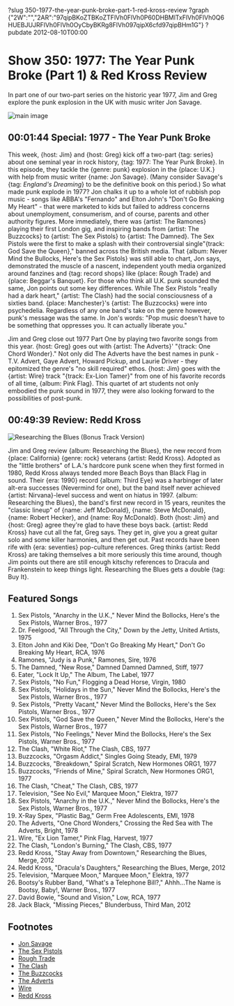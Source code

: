 ?slug 350-1977-the-year-punk-broke-part-1-red-kross-review
?graph {"2W":"","2AR":"97qipBKoZTBKoZTFlVh0FlVh0P60DHBMlTxFlVh0FlVh0Q6HUEBJUJRFlVh0FlVh0OyCbyBKRg8FlVh097qipX6cfd97qipBHm1G"}
?pubdate 2012-08-10T00:00

# Show 350: 1977: The Year Punk Broke (Part 1) & Red Kross Review
In part one of our two-part series on the historic year 1977, Jim and Greg explore the punk explosion in the UK with music writer Jon Savage.

![main image](//static.soundopinions.org/images/2012/1977_part1.jpg)

## 00:01:44 Special: 1977 - The Year Punk Broke
This week, {host: Jim} and {host: Greg} kick off a two-part {tag: series} about one seminal year in rock history, {tag: 1977: The Year Punk Broke}. In this episode, they tackle the {genre: punk} explosion in the {place: U.K.} with help from music writer {name: Jon Savage}. (Many consider Savage's {tag: *England's Dreaming*} to be the definitive book on this period.) So what made punk explode in 1977? Jon chalks it up to a whole lot of rubbish pop music - songs like ABBA's "Fernando" and Elton John's "Don't Go Breaking My Heart" - that were marketed to kids but failed to address concerns about unemployment, consumerism, and of course, parents and other authority figures. More immediately, there was {artist: The Ramones} playing their first London gig, and inspiring bands from {artist: The Buzzcocks} to {artist: The Sex Pistols} to {artist: The Damned}. The Sex Pistols were the first to make a splash with their controversial single"{track: God Save the Queen}," banned across the British media. That {album: Never Mind the Bullocks, Here's the Sex Pistols} was still able to chart, Jon says, demonstrated the muscle of a nascent, independent youth media organized around fanzines and {tag: record shops} like {place: Rough Trade} and {place: Beggar's Banquet}. For those who think all U.K. punk sounded the same, Jon points out some key differences. While The Sex Pistols "really had a dark heart," {artist: The Clash} had the social consciousness of a sixties band. {place: Manchester}'s {artist: The Buzzcocks} were into psychedelia. Regardless of any one band's take on the genre however, punk's message was the same. In Jon's words: "Pop music doesn't have to be something that oppresses you. It can actually liberate you."

Jim and Greg close out 1977 Part One by playing two favorite songs from this year. {host: Greg} goes out with {artist: The Adverts}' "{track: One Chord Wonder}." Not only did The Adverts have the best names in punk - T.V. Advert, Gaye Advert, Howard Pickup, and Laurie Driver - they epitomized the genre's "no skill required" ethos. {host: Jim} goes with the {artist: Wire} track "{track: Ex-Lion Tamer}" from one of his favorite records of all time, {album: Pink Flag}. This quartet of art students not only embodied the punk sound in 1977, they were also looking forward to the possibilities of post-punk.

## 00:49:39 Review: Redd Kross
![Researching the Blues (Bonus Track Version)](//static.soundopinions.org/assets/350/2AR0.jpg "5893797/536285982")

Jim and Greg review {album: Researching the Blues}, the new record from {place: California} {genre: rock} veterans {artist: Redd Kross}. Adopted as the "little brothers" of L.A.'s hardcore punk scene when they first formed in 1980, Redd Kross always tended more Beach Boys than Black Flag in sound. Their {era: 1990} record {album: Third Eye} was a harbinger of later alt-era successes (Nevermind for one), but the band itself never achieved {artist: Nirvana}-level success and went on hiatus in 1997. {album: Researching the Blues}, the band's first new record in 15 years, reunites the "classic lineup" of {name: Jeff McDonald}, {name: Steve McDonald}, {name: Robert Hecker}, and {name: Roy McDonald}. Both {host: Jim} and {host: Greg} agree they're glad to have these boys back. {artist: Redd Kross} have cut all the fat, Greg says. They get in, give you a great guitar solo and some killer harmonies, and then get out. Past records have been rife with {era: seventies} pop-culture references. Greg thinks {artist: Redd Kross} are taking themselves a bit more seriously this time around, though Jim points out there are still enough kitschy references to Dracula and Frankenstein to keep things light. Researching the Blues gets a double {tag: Buy It}.


## Featured Songs
1. Sex Pistols, "Anarchy in the U.K.," Never Mind the Bollocks, Here's the Sex Pistols, Warner Bros., 1977
2. Dr. Feelgood, "All Through the City," Down by the Jetty, United Artists, 1975
3. Elton John and Kiki Dee, "Don't Go Breaking My Heart," Don't Go Breaking My Heart, RCA, 1976
4. Ramones, "Judy is a Punk," Ramones, Sire, 1976
5. The Damned, "New Rose," Damned Damned Damned, Stiff, 1977
6. Eater, "Lock It Up," The Album, The Label, 1977
7. Sex Pistols, "No Fun," Flogging a Dead Horse, Virgin, 1980
8. Sex Pistols, "Holidays in the Sun," Never Mind the Bollocks, Here's the Sex Pistols, Warner Bros., 1977
9. Sex Pistols, "Pretty Vacant," Never Mind the Bollocks, Here's the Sex Pistols, Warner Bros., 1977
10. Sex Pistols, "God Save the Queen," Never Mind the Bollocks, Here's the Sex Pistols, Warner Bros., 1977
11. Sex Pistols, "No Feelings," Never Mind the Bollocks, Here's the Sex Pistols, Warner Bros., 1977
12. The Clash, "White Riot," The Clash, CBS, 1977
13. Buzzcocks, "Orgasm Addict," Singles Going Steady, EMI, 1979
14. Buzzcocks, "Breakdown," Spiral Scratch, New Hormones ORG1, 1977
15. Buzzcocks, "Friends of Mine," Spiral Scratch, New Hormones ORG1, 1977
16. The Clash, "Cheat," The Clash, CBS, 1977
17. Television, "See No Evil," Marquee Moon," Elektra, 1977
18. Sex Pistols, "Anarchy in the U.K.," Never Mind the Bollocks, Here's the Sex Pistols, Warner Bros., 1977
19. X-Ray Spex, "Plastic Bag," Germ Free Adolescents, EMI, 1978
20. The Adverts, "One Chord Wonders," Crossing the Red Sea with The Adverts, Bright, 1978
21. Wire, "Ex Lion Tamer," Pink Flag, Harvest, 1977
22. The Clash, "London's Burning," The Clash, CBS, 1977
23. Redd Kross, "Stay Away from Downtown," Researching the Blues, Merge, 2012
24. Redd Kross, "Dracula's Daughters," Researching the Blues, Merge, 2012
25. Television, "Marquee Moon," Marquee Moon," Elektra, 1977
26. Bootsy's Rubber Band, "What's a Telephone Bill?," Ahhh...The Name is Bootsy, Baby!, Warner Bros., 1977
27. David Bowie, "Sound and Vision," Low, RCA, 1977
28. Jack Black, "Missing Pieces," Blunderbuss, Third Man, 2012

## Footnotes 
- [Jon Savage](http://www.theguardian.com/profile/jonsavage)
- [The Sex Pistols](http://www.sex-pistols.net/)
- [Rough Trade](http://www.roughtrade.com/)
- [The Clash](http://www.theclash.com/)
- [The Buzzcocks](http://www.buzzcocks.com/site/index.html)
- [The Adverts](http://www.allmusic.com/artist/the-adverts-mn0000753617)
- [Wire](http://www.allmusic.com/artist/wire-mn0000672910)
- [Redd Kross](http://reddkross.com/)
